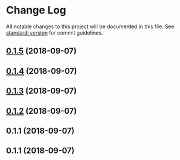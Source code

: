 # Change Log

All notable changes to this project will be documented in this file. See [standard-version](https://github.com/conventional-changelog/standard-version) for commit guidelines.

<a name="0.1.5"></a>
## [0.1.5](https://github.com/ToxicToast/AlegriCLI/compare/v0.1.4...v0.1.5) (2018-09-07)



<a name="0.1.4"></a>
## [0.1.4](https://github.com/ToxicToast/AlegriCLI/compare/v0.1.3...v0.1.4) (2018-09-07)



<a name="0.1.3"></a>
## [0.1.3](https://github.com/ToxicToast/AlegriCLI/compare/v0.1.2...v0.1.3) (2018-09-07)



<a name="0.1.2"></a>
## [0.1.2](https://github.com/ToxicToast/AlegriCLI/compare/v0.1.1...v0.1.2) (2018-09-07)



<a name="0.1.1"></a>
## 0.1.1 (2018-09-07)



<a name="0.1.1"></a>
## 0.1.1 (2018-09-07)
